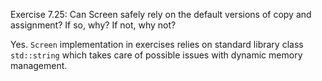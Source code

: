 Exercise 7.25: Can Screen safely rely on the default versions of copy and
assignment? If so, why? If not, why not?

Yes. `Screen` implementation in exercises relies on standard library class `std::string` which takes care of possible issues with dynamic memory management.